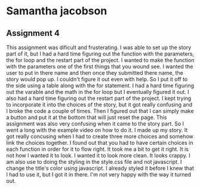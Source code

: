 # Samantha jacobson
## Assignment 4

This assignment was dificult and frusterating. I was able to set up the story part of it, but I had a hard time figuring out the function with the parameters, the for loop and the restart part of the project. I wanted to make the function with the parameters one of the first things that you wound see. I wanted the user to put in there name and then once they submitted there name, the story would pop up. I couldn't figure it out even with help. So I put it off to the side using a table along with the for statement. I had a hard time figuring out the varable and the math in the for loop but I eventually figured it out. I also had a hard time figuring out the restart part of the project. I kept trying to incorporate it into the choices of the story, but it got really confusing and I broke the code a couple of times. Then I figured out that I can simply make a button and put it at the bottom that will just reset the page. This assignment was also very confusing when it came to the story part. So I went a long with the example video on how to do it. I made up my story. It got really concusing when I had to create three more choices and somehow link the choices together. I found out that you had to have certain choices in each function in order for it to flow right. It took me a bit to get it right. It is not how I wanted it to look. I wanted it to look more clean. It looks crappy. I am also use to doing the styling in the style.css file and not javascript. I change the title's color using javascript. I already styled it before I knew that I had to use it, but I got it in there. I'm not very happy with the way it turned out.
